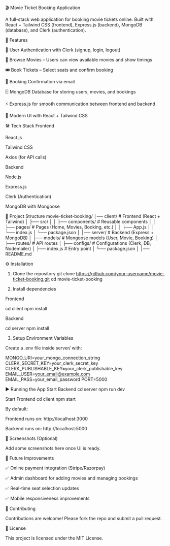 🎬 Movie Ticket Booking Application

A full-stack web application for booking movie tickets online.
Built with React + Tailwind CSS (frontend), Express.js (backend), MongoDB (database), and Clerk (authentication).

🚀 Features

🔑 User Authentication with Clerk
 (signup, login, logout)

🎥 Browse Movies – Users can view available movies and show timings

🎟️ Book Tickets – Select seats and confirm booking

📧 Booking Confirmation via email 

🗄️ MongoDB Database for storing users, movies, and bookings

⚡ Express.js for smooth communication between frontend and backend

🎨 Modern UI with React + Tailwind CSS

🛠️ Tech Stack
Frontend

React.js

Tailwind CSS

Axios (for API calls)

Backend

Node.js

Express.js

Clerk (Authentication)

MongoDB with Mongoose

📂 Project Structure
movie-ticket-booking/
│── client/              # Frontend (React + Tailwind)
│   ├── src/
│   │   ├── components/  # Reusable components
│   │   ├── pages/       # Pages (Home, Movies, Booking, etc.)
│   │   ├── App.js
│   │   └── index.js
│   └── package.json
│
│── server/              # Backend (Express + MongoDB)
│   ├── models/          # Mongoose models (User, Movie, Booking)
│   ├── routes/          # API routes
│   ├── configs/         # Configurations (Clerk, DB, Nodemailer)
│   ├── index.js         # Entry point
│   └── package.json
│
│── README.md

⚙️ Installation
1. Clone the repository
git clone https://github.com/your-username/movie-ticket-booking.git
cd movie-ticket-booking

2. Install dependencies

Frontend

cd client
npm install


Backend

cd server
npm install

3. Setup Environment Variables

Create a .env file inside server/ with:

MONGO_URI=your_mongo_connection_string
CLERK_SECRET_KEY=your_clerk_secret_key
CLERK_PUBLISHABLE_KEY=your_clerk_publishable_key
EMAIL_USER=your_email@example.com
EMAIL_PASS=your_email_password
PORT=5000

▶️ Running the App
Start Backend
cd server
npm run dev

Start Frontend
cd client
npm start


By default:

Frontend runs on: http://localhost:3000

Backend runs on: http://localhost:5000

📸 Screenshots (Optional)

Add some screenshots here once UI is ready.

🔮 Future Improvements

✅ Online payment integration (Stripe/Razorpay)

✅ Admin dashboard for adding movies and managing bookings

✅ Real-time seat selection updates

✅ Mobile responsiveness improvements

🤝 Contributing

Contributions are welcome! Please fork the repo and submit a pull request.

📜 License

This project is licensed under the MIT License.
